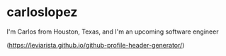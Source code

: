# carloslopez

I'm Carlos from Houston, Texas, and I'm an upcoming software engineer

(https://leviarista.github.io/github-profile-header-generator/)
